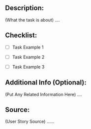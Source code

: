 ## Description:
(What the task is about) ....


## Checklist:
- [ ] Task Example 1
- [ ] Task Example 2
- [ ] Task Example 3


## Additional Info (Optional):
(Put Any Related Information Here) ....

## Source:
(User Story Source) ......
